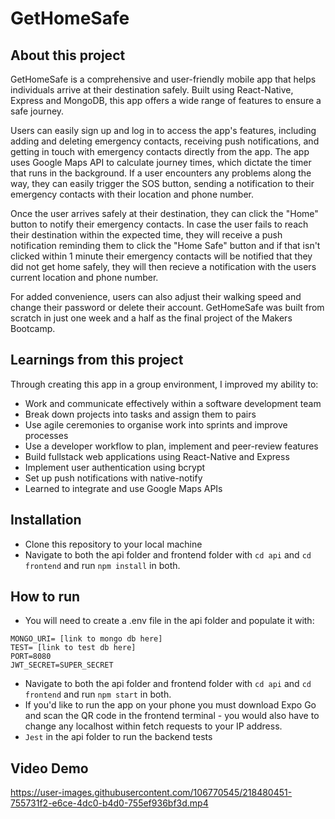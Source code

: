# GetHomeSafe

## About this project

GetHomeSafe is a comprehensive and user-friendly mobile app that helps individuals arrive at their destination safely. Built using React-Native, Express and MongoDB, this app offers a wide range of features to ensure a safe journey.

Users can easily sign up and log in to access the app's features, including adding and deleting emergency contacts, receiving push notifications, and getting in touch with emergency contacts directly from the app. The app uses Google Maps API to calculate journey times, which dictate the timer that runs in the background. If a user encounters any problems along the way, they can easily trigger the SOS button, sending a notification to their emergency contacts with their location and phone number.

Once the user arrives safely at their destination, they can click the "Home" button to notify their emergency contacts. In case the user fails to reach their destination within the expected time, they will receive a push notification reminding them to click the "Home Safe" button and if that isn't clicked within 1 minute their emergency contacts will be notified that they did not get home safely, they will then recieve a notification with the users current location and phone number.

For added convenience, users can also adjust their walking speed and change their password or delete their account. GetHomeSafe was built from scratch in just one week and a half as the final project of the Makers Bootcamp.

## Learnings from this project
Through creating this app in a group environment, I improved my ability to:
- Work and communicate effectively within a software development team
- Break down projects into tasks and assign them to pairs
- Use agile ceremonies to organise work into sprints and improve processes
- Use a developer workflow to plan, implement and peer-review features
- Build fullstack web applications using React-Native and Express
- Implement user authentication using bcrypt
- Set up push notifications with native-notify
- Learned to integrate and use Google Maps APIs

## Installation
- Clone this repository to your local machine
- Navigate to both the api folder and frontend folder with ``cd api`` and ``cd frontend`` and run ``npm install`` in both.

## How to run
- You will need to create a .env file in the api folder and populate it with:
```
MONGO_URI= [link to mongo db here]
TEST= [link to test db here]
PORT=8080
JWT_SECRET=SUPER_SECRET
```
- Navigate to both the api folder and frontend folder with ``cd api`` and ``cd frontend`` and run ``npm start`` in both.
- If you'd like to run the app on your phone you must download Expo Go and scan the QR code in the frontend terminal - you would also have to change any localhost within fetch requests to your IP address.
- ``Jest`` in the api folder to run the backend tests

## Video Demo

https://user-images.githubusercontent.com/106770545/218480451-755731f2-e6ce-4dc0-b4d0-755ef936bf3d.mp4



